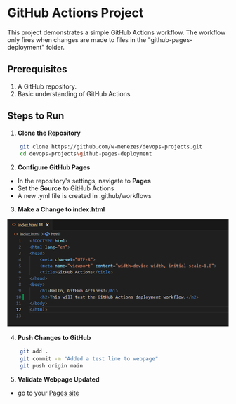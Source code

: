 # GitHub Actions Project

This project demonstrates a simple GitHub Actions workflow. The workflow only fires when changes are made to files in the "github-pages-deployment" folder.

## Prerequisites

1. A GitHub repository.
2. Basic understanding of GitHub Actions

## Steps to Run

1. **Clone the Repository**
```bash
    git clone https://github.com/w-menezes/devops-projects.git
    cd devops-projects\github-pages-deployment
```
2. **Configure GitHub Pages**
- In the repository's settings, navigate to **Pages**
- Set the **Source** to GitHub Actions
- A new .yml file is created in .github/workflows

3. **Make a Change to index.html**

![A screenshot of changes to index.html](.github/images/index-change.png)

4. **Push Changes to GitHub**

```bash
    git add .
    git commit -m "Added a test line to webpage"
    git push origin main
```

5. **Validate Webpage Updated**
- go to your [Pages site](https://w-menezes.github.io/devops-projects/github-pages-deployment/)